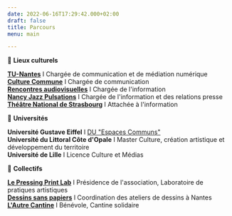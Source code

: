 ```yaml
---
date: 2022-06-16T17:29:42.000+02:00
draft: false
title: Parcours
menu: main

---
```

🌋 **Lieux culturels**

[**TU-Nantes**](http://tunantes.fr/ "TU Nantes") I Chargée de communication et de médiation numérique  
[**Culture Commune**](https://www.culturecommune.fr/ "Culture Commune") I Chargée de communication  
[**Rencontres audiovisuelles**](https://www.rencontres-audiovisuelles.org/ "Rencontres Audiovisuelles") I Chargée de l'information  
[**Nancy Jazz Pulsations**](https://nancyjazzpulsations.com/ "Nancy Jazz Pulsations") I Chargée de l'information et des relations presse  
[**Théâtre National de Strasbourg**](https://www.tns.fr/ "Théâtre National de Strasbourg") I Attachée à l'information

🧠 **Universités**

**Université Gustave Eiffel** I [DU "Espaces Communs"](https://yeswecamp.org/se-former/ "DU Espaces Communs")  
**Université du Littoral Côte d'Opale** I Master Culture, création artistique et développement du territoire  
**Université de Lille** I Licence Culture et Médias  

🙌 **Collectifs**

[**Le Pressing Print Lab**](https://lepressingprintlab.fr/ "Le Pressing Print Lab") I Présidence de l'association, Laboratoire de pratiques artistiques  
[**Dessins sans papiers**](https://dessinssanspapiers.wordpress.com/ "Dessins sans papiers") I Coordination des ateliers de dessins à Nantes  
[**L'Autre Cantine**](https://www.facebook.com/lautrecantinenantes/ "L'Autre Cantine") I Bénévole, Cantine solidaire